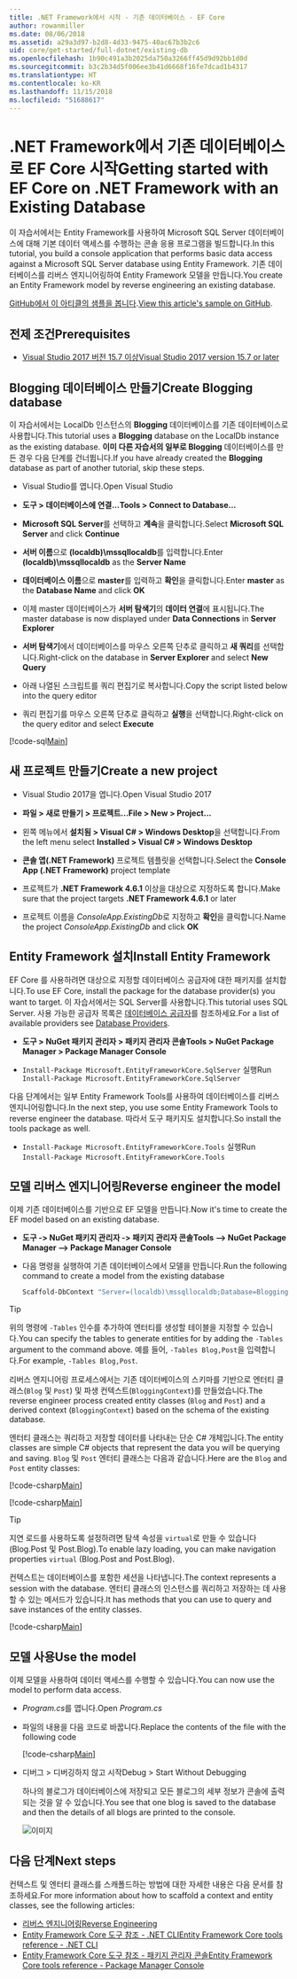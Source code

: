 ```yaml
---
title: .NET Framework에서 시작 - 기존 데이터베이스 - EF Core
author: rowanmiller
ms.date: 08/06/2018
ms.assetid: a29a3d97-b2d8-4d33-9475-40ac67b3b2c6
uid: core/get-started/full-dotnet/existing-db
ms.openlocfilehash: 1b90c491a3b2025da750a3266ff45d9d92bb1d0d
ms.sourcegitcommit: b3c2b34d5f006ee3b41d6668f16fe7dcad1b4317
ms.translationtype: HT
ms.contentlocale: ko-KR
ms.lasthandoff: 11/15/2018
ms.locfileid: "51688617"
---
```

# <a name="getting-started-with-ef-core-on-net-framework-with-an-existing-database"></a><span data-ttu-id="ef017-102">.NET Framework에서 기존 데이터베이스로 EF Core 시작</span><span class="sxs-lookup"><span data-stu-id="ef017-102">Getting started with EF Core on .NET Framework with an Existing Database</span></span>

<span data-ttu-id="ef017-103">이 자습서에서는 Entity Framework를 사용하여 Microsoft SQL Server 데이터베이스에 대해 기본 데이터 액세스를 수행하는 콘솔 응용 프로그램을 빌드합니다.</span><span class="sxs-lookup"><span data-stu-id="ef017-103">In this tutorial, you build a console application that performs basic data access against a Microsoft SQL Server database using Entity Framework.</span></span> <span data-ttu-id="ef017-104">기존 데이터베이스를 리버스 엔지니어링하여 Entity Framework 모델을 만듭니다.</span><span class="sxs-lookup"><span data-stu-id="ef017-104">You create an Entity Framework model by reverse engineering an existing database.</span></span>

<span data-ttu-id="ef017-105">[GitHub에서 이 아티클의 샘플을 봅니다](https://github.com/aspnet/EntityFramework.Docs/tree/master/samples/core/GetStarted/FullNet/ConsoleApp.ExistingDb).</span><span class="sxs-lookup"><span data-stu-id="ef017-105">[View this article's sample on GitHub](https://github.com/aspnet/EntityFramework.Docs/tree/master/samples/core/GetStarted/FullNet/ConsoleApp.ExistingDb).</span></span>

## <a name="prerequisites"></a><span data-ttu-id="ef017-106">전제 조건</span><span class="sxs-lookup"><span data-stu-id="ef017-106">Prerequisites</span></span>

* [<span data-ttu-id="ef017-107">Visual Studio 2017 버전 15.7 이상</span><span class="sxs-lookup"><span data-stu-id="ef017-107">Visual Studio 2017 version 15.7 or later</span></span>](https://www.visualstudio.com/downloads/)

## <a name="create-blogging-database"></a><span data-ttu-id="ef017-108">Blogging 데이터베이스 만들기</span><span class="sxs-lookup"><span data-stu-id="ef017-108">Create Blogging database</span></span>

<span data-ttu-id="ef017-109">이 자습서에서는 LocalDb 인스턴스의 **Blogging** 데이터베이스를 기존 데이터베이스로 사용합니다.</span><span class="sxs-lookup"><span data-stu-id="ef017-109">This tutorial uses a **Blogging** database on the LocalDb instance as the existing database.</span></span> <span data-ttu-id="ef017-110">**이미 다른 자습서의 일부로 Blogging** 데이터베이스를 만든 경우 다음 단계를 건너뜁니다.</span><span class="sxs-lookup"><span data-stu-id="ef017-110">If you have already created the **Blogging** database as part of another tutorial, skip these steps.</span></span>

* <span data-ttu-id="ef017-111">Visual Studio를 엽니다.</span><span class="sxs-lookup"><span data-stu-id="ef017-111">Open Visual Studio</span></span>

* <span data-ttu-id="ef017-112">**도구 > 데이터베이스에 연결...**</span><span class="sxs-lookup"><span data-stu-id="ef017-112">**Tools > Connect to Database...**</span></span>

* <span data-ttu-id="ef017-113">**Microsoft SQL Server**를 선택하고 **계속**을 클릭합니다.</span><span class="sxs-lookup"><span data-stu-id="ef017-113">Select **Microsoft SQL Server** and click **Continue**</span></span>

* <span data-ttu-id="ef017-114">**서버 이름**으로 **(localdb)\mssqllocaldb**를 입력합니다.</span><span class="sxs-lookup"><span data-stu-id="ef017-114">Enter **(localdb)\mssqllocaldb** as the **Server Name**</span></span>

* <span data-ttu-id="ef017-115">**데이터베이스 이름**으로 **master**를 입력하고 **확인**을 클릭합니다.</span><span class="sxs-lookup"><span data-stu-id="ef017-115">Enter **master** as the **Database Name** and click **OK**</span></span>

* <span data-ttu-id="ef017-116">이제 master 데이터베이스가 **서버 탐색기**의 **데이터 연결**에 표시됩니다.</span><span class="sxs-lookup"><span data-stu-id="ef017-116">The master database is now displayed under **Data Connections** in **Server Explorer**</span></span>

* <span data-ttu-id="ef017-117">**서버 탐색기**에서 데이터베이스를 마우스 오른쪽 단추로 클릭하고 **새 쿼리**를 선택합니다.</span><span class="sxs-lookup"><span data-stu-id="ef017-117">Right-click on the database in **Server Explorer** and select **New Query**</span></span>

* <span data-ttu-id="ef017-118">아래 나열된 스크립트를 쿼리 편집기로 복사합니다.</span><span class="sxs-lookup"><span data-stu-id="ef017-118">Copy the script listed below into the query editor</span></span>

* <span data-ttu-id="ef017-119">쿼리 편집기를 마우스 오른쪽 단추로 클릭하고 **실행**을 선택합니다.</span><span class="sxs-lookup"><span data-stu-id="ef017-119">Right-click on the query editor and select **Execute**</span></span>

[!code-sql[Main](../_shared/create-blogging-database-script.sql)]

## <a name="create-a-new-project"></a><span data-ttu-id="ef017-120">새 프로젝트 만들기</span><span class="sxs-lookup"><span data-stu-id="ef017-120">Create a new project</span></span>

* <span data-ttu-id="ef017-121">Visual Studio 2017을 엽니다.</span><span class="sxs-lookup"><span data-stu-id="ef017-121">Open Visual Studio 2017</span></span>

* <span data-ttu-id="ef017-122">**파일 > 새로 만들기 > 프로젝트...**</span><span class="sxs-lookup"><span data-stu-id="ef017-122">**File > New > Project...**</span></span>

* <span data-ttu-id="ef017-123">왼쪽 메뉴에서 **설치됨 > Visual C# > Windows Desktop**을 선택합니다.</span><span class="sxs-lookup"><span data-stu-id="ef017-123">From the left menu select **Installed > Visual C# > Windows Desktop**</span></span>

* <span data-ttu-id="ef017-124">**콘솔 앱(.NET Framework)** 프로젝트 템플릿을 선택합니다.</span><span class="sxs-lookup"><span data-stu-id="ef017-124">Select the **Console App (.NET Framework)** project template</span></span>

* <span data-ttu-id="ef017-125">프로젝트가 **.NET Framework 4.6.1** 이상을 대상으로 지정하도록 합니다.</span><span class="sxs-lookup"><span data-stu-id="ef017-125">Make sure that the project targets **.NET Framework 4.6.1** or later</span></span>

* <span data-ttu-id="ef017-126">프로젝트 이름을 *ConsoleApp.ExistingDb*로 지정하고 **확인**을 클릭합니다.</span><span class="sxs-lookup"><span data-stu-id="ef017-126">Name the project *ConsoleApp.ExistingDb* and click **OK**</span></span>

## <a name="install-entity-framework"></a><span data-ttu-id="ef017-127">Entity Framework 설치</span><span class="sxs-lookup"><span data-stu-id="ef017-127">Install Entity Framework</span></span>

<span data-ttu-id="ef017-128">EF Core 를 사용하려면 대상으로 지정할 데이터베이스 공급자에 대한 패키지를 설치합니다.</span><span class="sxs-lookup"><span data-stu-id="ef017-128">To use EF Core, install the package for the database provider(s) you want to target.</span></span> <span data-ttu-id="ef017-129">이 자습서에서는 SQL Server를 사용합니다.</span><span class="sxs-lookup"><span data-stu-id="ef017-129">This tutorial uses SQL Server.</span></span> <span data-ttu-id="ef017-130">사용 가능한 공급자 목록은 [데이터베이스 공급자](../../providers/index.md)를 참조하세요.</span><span class="sxs-lookup"><span data-stu-id="ef017-130">For a list of available providers see [Database Providers](../../providers/index.md).</span></span>

* <span data-ttu-id="ef017-131">**도구 > NuGet 패키지 관리자 > 패키지 관리자 콘솔**</span><span class="sxs-lookup"><span data-stu-id="ef017-131">**Tools > NuGet Package Manager > Package Manager Console**</span></span>

* <span data-ttu-id="ef017-132">`Install-Package Microsoft.EntityFrameworkCore.SqlServer` 실행</span><span class="sxs-lookup"><span data-stu-id="ef017-132">Run `Install-Package Microsoft.EntityFrameworkCore.SqlServer`</span></span>

<span data-ttu-id="ef017-133">다음 단계에서는 일부 Entity Framework Tools를 사용하여 데이터베이스를 리버스 엔지니어링합니다.</span><span class="sxs-lookup"><span data-stu-id="ef017-133">In the next step, you use some Entity Framework Tools to reverse engineer the database.</span></span> <span data-ttu-id="ef017-134">따라서 도구 패키지도 설치합니다.</span><span class="sxs-lookup"><span data-stu-id="ef017-134">So install the tools package as well.</span></span>

* <span data-ttu-id="ef017-135">`Install-Package Microsoft.EntityFrameworkCore.Tools` 실행</span><span class="sxs-lookup"><span data-stu-id="ef017-135">Run `Install-Package Microsoft.EntityFrameworkCore.Tools`</span></span>

## <a name="reverse-engineer-the-model"></a><span data-ttu-id="ef017-136">모델 리버스 엔지니어링</span><span class="sxs-lookup"><span data-stu-id="ef017-136">Reverse engineer the model</span></span>

<span data-ttu-id="ef017-137">이제 기존 데이터베이스를 기반으로 EF 모델을 만듭니다.</span><span class="sxs-lookup"><span data-stu-id="ef017-137">Now it's time to create the EF model based on an existing database.</span></span>

* <span data-ttu-id="ef017-138">**도구 -> NuGet 패키지 관리자 -> 패키지 관리자 콘솔**</span><span class="sxs-lookup"><span data-stu-id="ef017-138">**Tools –> NuGet Package Manager –> Package Manager Console**</span></span>

* <span data-ttu-id="ef017-139">다음 명령을 실행하여 기존 데이터베이스에서 모델을 만듭니다.</span><span class="sxs-lookup"><span data-stu-id="ef017-139">Run the following command to create a model from the existing database</span></span>

  ``` powershell
  Scaffold-DbContext "Server=(localdb)\mssqllocaldb;Database=Blogging;Trusted_Connection=True;" Microsoft.EntityFrameworkCore.SqlServer
  ```

> [!TIP]  
> <span data-ttu-id="ef017-140">위의 명령에 `-Tables` 인수를 추가하여 엔터티를 생성할 테이블을 지정할 수 있습니다.</span><span class="sxs-lookup"><span data-stu-id="ef017-140">You can specify the tables to generate entities for by adding the `-Tables` argument to the command above.</span></span> <span data-ttu-id="ef017-141">예를 들어, `-Tables Blog,Post`을 입력합니다.</span><span class="sxs-lookup"><span data-stu-id="ef017-141">For example, `-Tables Blog,Post`.</span></span>

<span data-ttu-id="ef017-142">리버스 엔지니어링 프로세스에서는 기존 데이터베이스의 스키마를 기반으로 엔터티 클래스(`Blog` 및 `Post`) 및 파생 컨텍스트(`BloggingContext`)를 만들었습니다.</span><span class="sxs-lookup"><span data-stu-id="ef017-142">The reverse engineer process created entity classes (`Blog` and `Post`) and a derived context (`BloggingContext`) based on the schema of the existing database.</span></span>

<span data-ttu-id="ef017-143">엔터티 클래스는 쿼리하고 저장할 데이터를 나타내는 단순 C# 개체입니다.</span><span class="sxs-lookup"><span data-stu-id="ef017-143">The entity classes are simple C# objects that represent the data you will be querying and saving.</span></span> <span data-ttu-id="ef017-144">`Blog` 및 `Post` 엔터티 클래스는 다음과 같습니다.</span><span class="sxs-lookup"><span data-stu-id="ef017-144">Here are the `Blog` and `Post` entity classes:</span></span>

 [!code-csharp[Main](../../../../samples/core/GetStarted/FullNet/ConsoleApp.ExistingDb/Blog.cs)]

[!code-csharp[Main](../../../../samples/core/GetStarted/FullNet/ConsoleApp.ExistingDb/Post.cs)]

> [!TIP]  
> <span data-ttu-id="ef017-145">지연 로드를 사용하도록 설정하려면 탐색 속성을 `virtual`로 만들 수 있습니다(Blog.Post 및 Post.Blog).</span><span class="sxs-lookup"><span data-stu-id="ef017-145">To enable lazy loading, you can make navigation properties `virtual` (Blog.Post and Post.Blog).</span></span>

<span data-ttu-id="ef017-146">컨텍스트는 데이터베이스를 포함한 세션을 나타냅니다.</span><span class="sxs-lookup"><span data-stu-id="ef017-146">The context represents a session with the database.</span></span> <span data-ttu-id="ef017-147">엔터티 클래스의 인스턴스를 쿼리하고 저장하는 데 사용할 수 있는 메서드가 있습니다.</span><span class="sxs-lookup"><span data-stu-id="ef017-147">It has methods that you can use to query and save instances of the entity classes.</span></span>

[!code-csharp[Main](../../../../samples/core/GetStarted/FullNet/ConsoleApp.ExistingDb/BloggingContext.cs)]

## <a name="use-the-model"></a><span data-ttu-id="ef017-148">모델 사용</span><span class="sxs-lookup"><span data-stu-id="ef017-148">Use the model</span></span>

<span data-ttu-id="ef017-149">이제 모델을 사용하여 데이터 액세스를 수행할 수 있습니다.</span><span class="sxs-lookup"><span data-stu-id="ef017-149">You can now use the model to perform data access.</span></span>

* <span data-ttu-id="ef017-150">*Program.cs*를 엽니다.</span><span class="sxs-lookup"><span data-stu-id="ef017-150">Open *Program.cs*</span></span>

* <span data-ttu-id="ef017-151">파일의 내용을 다음 코드로 바꿉니다.</span><span class="sxs-lookup"><span data-stu-id="ef017-151">Replace the contents of the file with the following code</span></span>

  [!code-csharp[Main](../../../../samples/core/GetStarted/FullNet/ConsoleApp.ExistingDb/Program.cs)] 

* <span data-ttu-id="ef017-152">디버그 > 디버깅하지 않고 시작</span><span class="sxs-lookup"><span data-stu-id="ef017-152">Debug > Start Without Debugging</span></span>

  <span data-ttu-id="ef017-153">하나의 블로그가 데이터베이스에 저장되고 모든 블로그의 세부 정보가 콘솔에 출력되는 것을 알 수 있습니다.</span><span class="sxs-lookup"><span data-stu-id="ef017-153">You see that one blog is saved to the database and then the details of all blogs are printed to the console.</span></span>

  ![이미지](_static/output-existing-db.png)

## <a name="next-steps"></a><span data-ttu-id="ef017-155">다음 단계</span><span class="sxs-lookup"><span data-stu-id="ef017-155">Next steps</span></span>

<span data-ttu-id="ef017-156">컨텍스트 및 엔터티 클래스를 스캐폴드하는 방법에 대한 자세한 내용은 다음 문서를 참조하세요.</span><span class="sxs-lookup"><span data-stu-id="ef017-156">For more information about how to scaffold a context and entity classes, see the following articles:</span></span>
* [<span data-ttu-id="ef017-157">리버스 엔지니어링</span><span class="sxs-lookup"><span data-stu-id="ef017-157">Reverse Engineering</span></span>](xref:core/managing-schemas/scaffolding)
* [<span data-ttu-id="ef017-158">Entity Framework Core 도구 참조 - .NET CLI</span><span class="sxs-lookup"><span data-stu-id="ef017-158">Entity Framework Core tools reference - .NET CLI</span></span>](xref:core/miscellaneous/cli/dotnet#dotnet-ef-dbcontext-scaffold)
* [<span data-ttu-id="ef017-159">Entity Framework Core 도구 참조 - 패키지 관리자 콘솔</span><span class="sxs-lookup"><span data-stu-id="ef017-159">Entity Framework Core tools reference - Package Manager Console</span></span>](xref:core/miscellaneous/cli/powershell#scaffold-dbcontext)